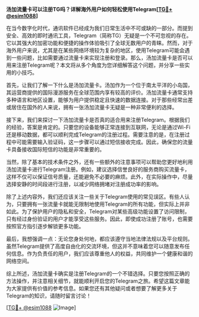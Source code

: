 **汤加流量卡可以注册TG吗？详解海外用户如何轻松使用Telegram[[TG💪+ @esim1088](https://t.me/s/esim1088)]**

在当今数字化时代，通讯软件已经成为我们日常生活中不可或缺的一部分。而提到安全、高效的即时通讯工具，Telegram（简称TG）无疑是一个不可忽视的存在。它以其强大的加密功能和便捷的操作体验吸引了全球无数用户的青睐。然而，对于海外用户来说，尤其是在某些网络环境较为复杂的地区，使用Telegram可能会遇到一些问题，比如需要通过流量卡来实现注册和登录。那么，汤加流量卡是否可以用来注册Telegram呢？本文将从多个角度为您详细解答这个问题，并分享一些实用的小技巧。

首先，让我们了解一下什么是汤加流量卡。汤加作为一个位于南太平洋的小岛国，其运营商提供的国际漫游服务在全球范围内享有较高的评价。汤加流量卡通常支持多种语言和地区设置，能够为用户提供稳定且快速的数据连接。对于那些经常出差或居住在国外的人来说，拥有一张汤加流量卡无疑是一种非常便利的选择。

接下来，我们来探讨一下汤加流量卡是否真的适合用来注册Telegram。根据我们的经验，答案是肯定的。只要您的设备能够正常连接到互联网，无论是通过Wi-Fi还是移动数据，都可以顺利完成Telegram的注册过程。需要注意的是，在注册过程中可能需要输入验证码，这一步骤可以通过短信接收完成。因此，确保您的流量卡具备接收国际短信的功能是非常重要的。

当然，除了基本的技术条件之外，还有一些额外的注意事项可以帮助您更好地利用汤加流量卡进行Telegram注册。例如，建议选择信誉良好的服务商购买流量卡，这样不仅可以保证信号质量，还能避免不必要的麻烦。此外，在实际操作中，尽量选择安静的时间段进行注册，以减少网络拥堵对注册成功率的影响。

除了上述内容外，我们还应该关注一些关于Telegram使用的常见误区。有些人认为，只要拥有一张流量卡就能无限制地使用Telegram的所有功能，但实际上并非如此。为了保护用户的隐私和安全，Telegram对某些高级功能设置了访问限制，只有经过身份验证的用户才能享受这些服务。因此，即使成功注册了账号，也需要按照官方指引逐步解锁更多功能。

最后，我想强调一点：无论您身处何地，都应该遵守当地法律法规以及平台规则。虽然Telegram提供了高度自由化的交流环境，但这并不意味着您可以随意发布任何信息。作为负责任的用户，我们应该尊重他人的权益，共同维护一个健康和谐的网络空间。

综上所述，汤加流量卡确实是注册Telegram的一个不错选择。只要您按照正确的方法操作，并注意相关细节，就能顺利开启您的Telegram之旅。希望这篇文章能为大家提供有价值的参考信息。如果您还有其他疑问或者想要了解更多关于Telegram的知识，请随时留言讨论！

[[TG💪+ @esim1088](https://t.me/s/esim1088) ![Image](https://i.postimg.cc/4NQfJmqS/Snipaste-2025-05-13-00-14-12.png)]